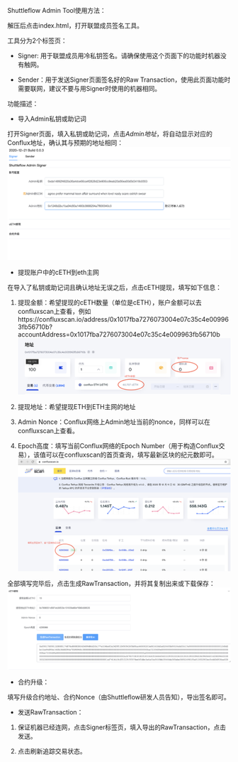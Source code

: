 Shuttleflow Admin Tool使用方法：

解压后点击index.html，打开联盟成员签名工具。

工具分为2个标签页：

- Signer: 用于联盟成员用冷私钥签名。请确保使用这个页面下的功能时机器没有触网。

- Sender：用于发送Signer页面签名好的Raw Transaction，使用此页面功能时需要联网，建议不要与用Signer时使用的机器相同。

功能描述：

- 导入Admin私钥或助记词


打开Signer页面，填入私钥或助记词，点击*Admin地址*，将自动显示对应的Conflux地址，确认其与预期的地址相同：
![0](pics/0.png)

- 提现账户中的cETH到eth主网

在导入了私钥或助记词且确认地址无误之后，点击cETH提现，填写如下信息：

1. 提现金额：希望提现的cETH数量（单位是cETH），账户金额可以去confluxscan上查看，例如https://confluxscan.io/address/0x1017fba7276073004e07c35c4e009963fb56710b?accountAddress=0x1017fba7276073004e07c35c4e009963fb56710b
![1](pics/1.png)

2. 提现地址：希望提现ETH到ETH主网的地址

3. Admin Nonce：Conflux网络上Admin地址当前的nonce，同样可以在confluxscan上查看。

4. Epoch高度：填写当前Conflux网络的Epoch Number（用于构造Conflux交易），该值可以在confluxscan的首页查询，填写最新区块的纪元数即可。
![2](pics/2.png)

全部填写完毕后，点击生成RawTransaction，并将其复制出来或下载保存：
![4](pics/4.png)

- 合约升级：

填写升级合约地址、合约Nonce（由Shuttleflow研发人员告知），导出签名即可。

- 发送RawTransaction：

1. 保证机器已经连网，点击Signer标签页，填入导出的RawTransaction，点击发送。

2. 点击刷新追踪交易状态。